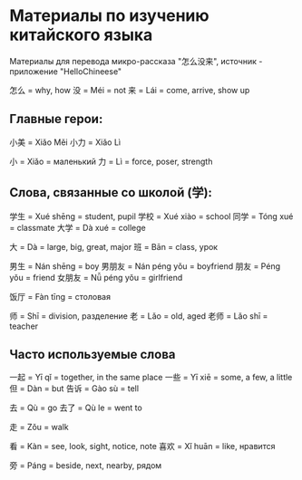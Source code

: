 # Материалы по изучению китайского языка

Материалы для перевода микро-рассказа "怎么没来", источник - приложение "HelloChineese"

怎么 = why, how
没 = Méi = not
来 = Lái = come, arrive, show up

## Главные герои:

小美 = Xiǎo Měi
小力 = Xiǎo Lì

小 = Xiǎo = маленький
力 = Lì = force, poser, strength

## Слова, связанные со школой (学):

学生 = Xué shēng = student, pupil
学校 = Xué xiào = school
同学 = Tóng xué = classmate
大学 = Dà xué = college

大 = Dà = large, big, great, major
班 = Bān = class, урок

男生 = Nán shēng = boy
男朋友 = Nán péng yǒu = boyfriend
朋友 = Péng yǒu = friend
女朋友 = Nǚ péng yǒu = girlfriend

饭厅 = Fàn tīng = столовая

师 = Shī = division, разделение
老 = Lǎo = old, aged
老师 = Lǎo shī = teacher

## Часто используемые слова

一起 = Yī qǐ = together, in the same place
一些 = Yī xiē = some, a few, a little
但 = Dàn = but
告诉 = Gào sù = tell

去 = Qù = go
去了 = Qù le = went to

走 = Zǒu = walk

看 = Kàn = see, look, sight, notice, note
喜欢 = Xǐ huān = like, нравится

旁 = Páng = beside, next, nearby, рядом
